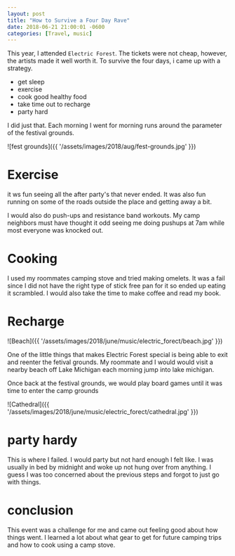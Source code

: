 ```yaml
---
layout: post
title: "How to Survive a Four Day Rave"
date: 2018-06-21 21:00:01 -0600
categories: [Travel, music]
---
```


This year, I attended `Electric Forest`. The tickets were not cheap, however, the artists made it well worth it.
To survive the four days, i came up with a strategy.

- get sleep
- exercise
- cook good healthy food
- take time out to recharge
- party hard

I did just that. 
Each morning I went for morning runs around the parameter of the festival grounds.

![fest grounds]({{ '/assets/images/2018/aug/fest-grounds.jpg' }})

# Exercise
it ws fun seeing all the after party's that never ended.
It was also fun running on some of the roads outside the place and getting away a bit.

I would also do push-ups and resistance band workouts.
My camp neighbors must have thought it odd seeing me doing pushups at 7am while most everyone was knocked out.


# Cooking
I used my roommates camping stove and tried making omelets. 
It was a fail since I did not have the right type of stick free pan for it so ended up eating it scrambled.
I would also take the time to make coffee and read my book.

# Recharge 

![Beach]({{ '/assets/images/2018/june/music/electric_forect/beach.jpg' }})

One of the little things that makes Electric Forest special is being able to exit and reenter the fetival grounds. 
My roommate and I would would visit a nearby beach off Lake Michigan each morning jump into lake michigan.
 
Once back at the festival grounds, we would play board games until it was time to enter the camp grounds 

![Cathedral]({{ '/assets/images/2018/june/music/electric_forect/cathedral.jpg' }})

# party hardy

This is where I failed. 
I would party but not hard enough I felt like.
I was usually in bed by midnight and woke up not hung over from anything.
I guess I was too concerned about the previous steps and forgot to just go with things.

# conclusion
This event was a challenge for me and came out feeling good about how things went.
I learned a lot about what gear to get for future camping trips and how to cook using a camp stove.

